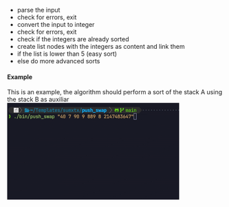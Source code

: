 - parse the input
- check for errors, exit
- convert the input to integer
- check for errors, exit
- check if the integers are already sorted
- create list nodes with the integers as content and link them
- if the list is lower than 5 (easy sort)
- else do more advanced sorts

#### Example
This is an example, the algorithm should perform a sort of the stack A using the stack B as auxiliar
![demo](https://github.com/sumxtx/push_swap/blob/main/includes/example.gif)
